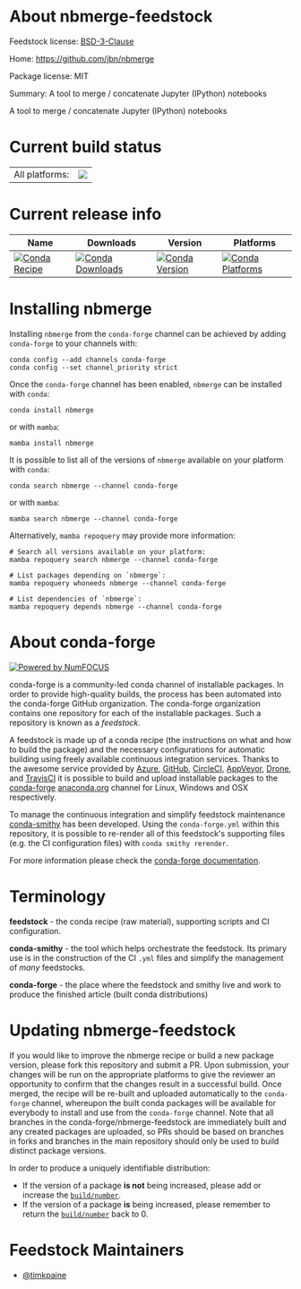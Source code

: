 About nbmerge-feedstock
=======================

Feedstock license: [BSD-3-Clause](https://github.com/conda-forge/nbmerge-feedstock/blob/main/LICENSE.txt)

Home: https://github.com/jbn/nbmerge

Package license: MIT

Summary: A tool to merge / concatenate Jupyter (IPython) notebooks

A tool to merge / concatenate Jupyter (IPython) notebooks

Current build status
====================


<table><tr><td>All platforms:</td>
    <td>
      <a href="https://dev.azure.com/conda-forge/feedstock-builds/_build/latest?definitionId=21356&branchName=main">
        <img src="https://dev.azure.com/conda-forge/feedstock-builds/_apis/build/status/nbmerge-feedstock?branchName=main">
      </a>
    </td>
  </tr>
</table>

Current release info
====================

| Name | Downloads | Version | Platforms |
| --- | --- | --- | --- |
| [![Conda Recipe](https://img.shields.io/badge/recipe-nbmerge-green.svg)](https://anaconda.org/conda-forge/nbmerge) | [![Conda Downloads](https://img.shields.io/conda/dn/conda-forge/nbmerge.svg)](https://anaconda.org/conda-forge/nbmerge) | [![Conda Version](https://img.shields.io/conda/vn/conda-forge/nbmerge.svg)](https://anaconda.org/conda-forge/nbmerge) | [![Conda Platforms](https://img.shields.io/conda/pn/conda-forge/nbmerge.svg)](https://anaconda.org/conda-forge/nbmerge) |

Installing nbmerge
==================

Installing `nbmerge` from the `conda-forge` channel can be achieved by adding `conda-forge` to your channels with:

```
conda config --add channels conda-forge
conda config --set channel_priority strict
```

Once the `conda-forge` channel has been enabled, `nbmerge` can be installed with `conda`:

```
conda install nbmerge
```

or with `mamba`:

```
mamba install nbmerge
```

It is possible to list all of the versions of `nbmerge` available on your platform with `conda`:

```
conda search nbmerge --channel conda-forge
```

or with `mamba`:

```
mamba search nbmerge --channel conda-forge
```

Alternatively, `mamba repoquery` may provide more information:

```
# Search all versions available on your platform:
mamba repoquery search nbmerge --channel conda-forge

# List packages depending on `nbmerge`:
mamba repoquery whoneeds nbmerge --channel conda-forge

# List dependencies of `nbmerge`:
mamba repoquery depends nbmerge --channel conda-forge
```


About conda-forge
=================

[![Powered by
NumFOCUS](https://img.shields.io/badge/powered%20by-NumFOCUS-orange.svg?style=flat&colorA=E1523D&colorB=007D8A)](https://numfocus.org)

conda-forge is a community-led conda channel of installable packages.
In order to provide high-quality builds, the process has been automated into the
conda-forge GitHub organization. The conda-forge organization contains one repository
for each of the installable packages. Such a repository is known as a *feedstock*.

A feedstock is made up of a conda recipe (the instructions on what and how to build
the package) and the necessary configurations for automatic building using freely
available continuous integration services. Thanks to the awesome service provided by
[Azure](https://azure.microsoft.com/en-us/services/devops/), [GitHub](https://github.com/),
[CircleCI](https://circleci.com/), [AppVeyor](https://www.appveyor.com/),
[Drone](https://cloud.drone.io/welcome), and [TravisCI](https://travis-ci.com/)
it is possible to build and upload installable packages to the
[conda-forge](https://anaconda.org/conda-forge) [anaconda.org](https://anaconda.org/)
channel for Linux, Windows and OSX respectively.

To manage the continuous integration and simplify feedstock maintenance
[conda-smithy](https://github.com/conda-forge/conda-smithy) has been developed.
Using the ``conda-forge.yml`` within this repository, it is possible to re-render all of
this feedstock's supporting files (e.g. the CI configuration files) with ``conda smithy rerender``.

For more information please check the [conda-forge documentation](https://conda-forge.org/docs/).

Terminology
===========

**feedstock** - the conda recipe (raw material), supporting scripts and CI configuration.

**conda-smithy** - the tool which helps orchestrate the feedstock.
                   Its primary use is in the construction of the CI ``.yml`` files
                   and simplify the management of *many* feedstocks.

**conda-forge** - the place where the feedstock and smithy live and work to
                  produce the finished article (built conda distributions)


Updating nbmerge-feedstock
==========================

If you would like to improve the nbmerge recipe or build a new
package version, please fork this repository and submit a PR. Upon submission,
your changes will be run on the appropriate platforms to give the reviewer an
opportunity to confirm that the changes result in a successful build. Once
merged, the recipe will be re-built and uploaded automatically to the
`conda-forge` channel, whereupon the built conda packages will be available for
everybody to install and use from the `conda-forge` channel.
Note that all branches in the conda-forge/nbmerge-feedstock are
immediately built and any created packages are uploaded, so PRs should be based
on branches in forks and branches in the main repository should only be used to
build distinct package versions.

In order to produce a uniquely identifiable distribution:
 * If the version of a package **is not** being increased, please add or increase
   the [``build/number``](https://docs.conda.io/projects/conda-build/en/latest/resources/define-metadata.html#build-number-and-string).
 * If the version of a package **is** being increased, please remember to return
   the [``build/number``](https://docs.conda.io/projects/conda-build/en/latest/resources/define-metadata.html#build-number-and-string)
   back to 0.

Feedstock Maintainers
=====================

* [@timkpaine](https://github.com/timkpaine/)

